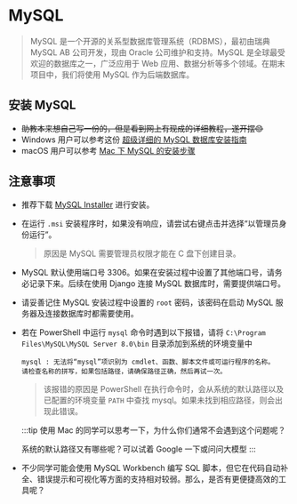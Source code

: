 # MySQL

> MySQL 是一个开源的关系型数据库管理系统（RDBMS），最初由瑞典 MySQL AB 公司开发，现由 Oracle 公司维护和支持。MySQL 是全球最受欢迎的数据库之一，广泛应用于 Web 应用、数据分析等多个领域。在期末项目中，我们将使用 MySQL 作为后端数据库。

## 安装 MySQL
- ~~助教本来想自己写一份的，但是看到网上有现成的详细教程，遂开摆😊~~
- Windows 用户可以参考这份 [超级详细的 MySQL 数据库安装指南](https://zhuanlan.zhihu.com/p/37152572)
- macOS 用户可以参考 [Mac 下 MySQL 的安装步骤](https://zhuanlan.zhihu.com/p/37942063)

## 注意事项
- 推荐下载 [MySQL Installer](https://dev.mysql.com/downloads/installer/) 进行安装。
- 在运行 `.msi` 安装程序时，如果没有响应，请尝试右键点击并选择“以管理员身份运行”。
  > 原因是 MySQL 需要管理员权限才能在 C 盘下创建目录。
- MySQL 默认使用端口号 3306。如果在安装过程中设置了其他端口号，请务必记录下来。后续在使用 Django 连接 MySQL 数据库时，需要提供端口号。
- 请妥善记住 MySQL 安装过程中设置的 `root` 密码，该密码在启动 MySQL 服务器及连接数据库时都需要使用。
- 若在 PowerShell 中运行 `mysql` 命令时遇到以下报错，请将 `C:\Program Files\MySQL\MySQL Server 8.0\bin` 目录添加到系统的环境变量中
  ```text
  mysql : 无法将“mysql”项识别为 cmdlet、函数、脚本文件或可运行程序的名称。
  请检查名称的拼写，如果包括路径，请确保路径正确，然后再试一次。
  ```
  > 该报错的原因是 PowerShell 在执行命令时，会从系统的默认路径以及已配置的环境变量 `PATH` 中查找 mysql。如果未找到相应路径，则会出现此错误。

  :::tip
  使用 Mac 的同学可以思考一下，为什么你们通常不会遇到这个问题呢？

  系统的默认路径又有哪些呢？可以试着 Google 一下或问问大模型
  :::
- 不少同学可能会使用 MySQL Workbench 编写 SQL 脚本，但它在代码自动补全、错误提示和可视化等方面的支持相对较弱。那么，是否有更便捷高效的工具呢？
